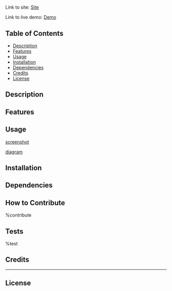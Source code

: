# 

Link to site: [Site]()

Link to live demo: [Demo]()

## Table of Contents

- [Description](#description)
- [Features](#features)
- [Usage](#usage)
- [Installation](#installation)
- [Dependencies](#dependencies)
- [Credits](#credits)
- [License](#license)

## Description



## Features



## Usage



[screenshot]()

[diagram]()

## Installation



## Dependencies



## How to Contribute

%contribute

## Tests

%test

## Credits



---

## License



